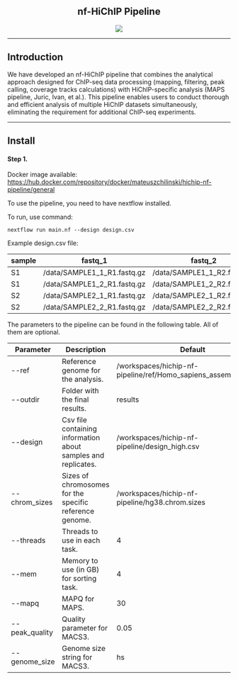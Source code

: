 <h2 align="center"> nf-HiChIP Pipeline </h2>

<p align="center">
<img align="center" src="https://github.com/SFGLab/nf-hichip/blob/main/nf_HiChIP.png">
</p>

-------
## Introduction

We have developed an nf-HiChIP pipeline that combines the analytical approach designed for ChIP-seq data processing (mapping, filtering, peak calling, coverage tracks calculations) with HiChIP-specific analysis (MAPS pipeline, Juric, Ivan, et al.). This pipeline enables users to conduct thorough and efficient analysis of multiple HiChIP datasets simultaneously, eliminating the requirement for additional ChIP-seq experiments.

-------
## Install

#### Step 1.
Docker image available: https://hub.docker.com/repository/docker/mateuszchilinski/hichip-nf-pipeline/general

To use the pipeline, you need to have nextflow installed.

To run, use command: 

```nextflow run main.nf --design design.csv```

Example design.csv file:

sample | fastq_1 |fastq_2 | replicate |
-- | ------ |------ | ------ |
S1 | /data/SAMPLE1_1_R1.fastq.gz | /data/SAMPLE1_1_R2.fastq.gz | 1
S1 | /data/SAMPLE1_2_R1.fastq.gz | /data/SAMPLE1_2_R2.fastq.gz | 2
S2 | /data/SAMPLE2_1_R1.fastq.gz | /data/SAMPLE2_1_R2.fastq.gz | 1
S2 | /data/SAMPLE2_2_R1.fastq.gz | /data/SAMPLE2_2_R2.fastq.gz | 2

The parameters to the pipeline can be found in the following table. All of them are optional.


Parameter | Description | Default |
-- | ------ |------ |
--ref | Reference genome for the analysis. | /workspaces/hichip-nf-pipeline/ref/Homo_sapiens_assembly38.fasta
--outdir | Folder with the final results. | results
--design | Csv file containing information about samples and replicates. | /workspaces/hichip-nf-pipeline/design_high.csv
--chrom_sizes | Sizes of chromosomes for the specific reference genome. | /workspaces/hichip-nf-pipeline/hg38.chrom.sizes
--threads | Threads to use in each task. | 4
--mem | Memory to use (in GB) for sorting task. | 4
--mapq | MAPQ for MAPS. | 30
--peak_quality | Quality parameter for MACS3. | 0.05
--genome_size | Genome size string for MACS3. | hs 

